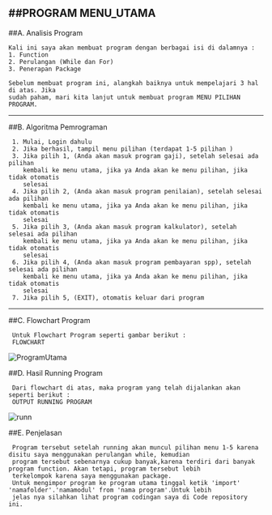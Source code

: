 ##PROGRAM MENU_UTAMA
------------------------------------------------------------------------------------------
##A. Analisis Program

    Kali ini saya akan membuat program dengan berbagai isi di dalamnya :
    1. Function
    2. Perulangan (While dan For)
    3. Penerapan Package

    Sebelum membuat program ini, alangkah baiknya untuk mempelajari 3 hal di atas. Jika
    sudah paham, mari kita lanjut untuk membuat program MENU PILIHAN PROGRAM.

-------------------------------------------------------------------------------------------
##B. Algoritma Pemrograman

     1. Mulai, Login dahulu
     2. Jika berhasil, tampil menu pilihan (terdapat 1-5 pilihan )
     3. Jika pilih 1, (Anda akan masuk program gaji), setelah selesai ada pilihan
        kembali ke menu utama, jika ya Anda akan ke menu pilihan, jika tidak otomatis
        selesai
     4. Jika pilih 2, (Anda akan masuk program penilaian), setelah selesai ada pilihan
        kembali ke menu utama, jika ya Anda akan ke menu pilihan, jika tidak otomatis
        selesai
     5. Jika pilih 3, (Anda akan masuk program kalkulator), setelah selesai ada pilihan
        kembali ke menu utama, jika ya Anda akan ke menu pilihan, jika tidak otomatis
        selesai
     6. Jika pilih 4, (Anda akan masuk program pembayaran spp), setelah selesai ada pilihan
        kembali ke menu utama, jika ya Anda akan ke menu pilihan, jika tidak otomatis
        selesai
     7. Jika pilih 5, (EXIT), otomatis keluar dari program

-------------------------------------------------------------------------------------------

##C. Flowchart Program
     
     Untuk Flowchart Program seperti gambar berikut :
     FLOWCHART
     
![ProgramUtama](https://user-images.githubusercontent.com/45529723/55281212-b9779380-5363-11e9-8870-49ed2ae7adfd.jpg)

##D. Hasil Running Program
     
     Dari flowchart di atas, maka program yang telah dijalankan akan seperti berikut :
     OUTPUT RUNNING PROGRAM

![runn](https://user-images.githubusercontent.com/45529723/55281295-db254a80-5364-11e9-8e06-5fe9702a19f0.jpg)

##E. Penjelasan

     Program tersebut setelah running akan muncul pilihan menu 1-5 karena disitu saya menggunakan perulangan while, kemudian
     program tersebut sebenarnya cukup banyak,karena terdiri dari banyak program function. Akan tetapi, program tersebut lebih
     terkelompok karena saya menggunakan package. 
     Untuk mengimpor program ke program utama tinggal ketik 'import' 'namafolder'.'namamodul' from 'nama program'.Untuk lebih
     jelas nya silahkan lihat program codingan saya di Code repository ini.


